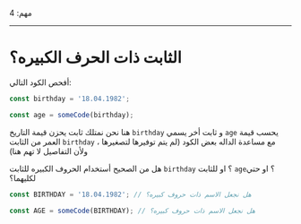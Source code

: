 مهم: 4

---

# الثابت ذات الحرف الكبيره؟

أفحص الكود التالي:

```js
const birthday = '18.04.1982';

const age = someCode(birthday);
```

هنا نحن نمتلك ثابت يحزن قيمة التاريخ `birthday` و ثابت أخر يسمي `age` يحسب قيمة العمر من الثابت `birthday` مع مساعدة الداله بعض الكود (لم يتم توفيرها لتصغيرها ، ولأن التفاصيل لا تهم هنا)

هل من الصحيح أستخدام الحروف الكبيره للثابت `birthday` ؟ او للثابت `age`؟ او حتي لكليهما؟

```js
const BIRTHDAY = '18.04.1982'; // هل نجعل الاسم ذات حروف كبيره؟

const AGE = someCode(BIRTHDAY); // هل نجعل الاسم ذات حروف كبيره؟
```

